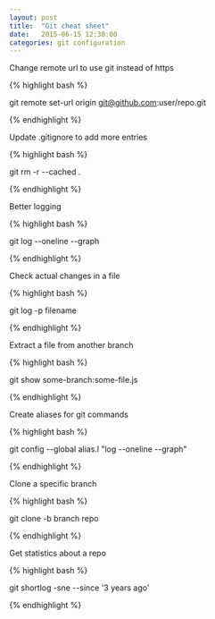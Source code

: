 ```yaml
---
layout: post
title:  "Git cheat sheet"
date:   2015-06-15 12:30:00
categories: git configuration
---
```


Change remote url to use git instead of https

{% highlight bash %}

git remote set-url origin git@github.com:user/repo.git

{% endhighlight %}


Update .gitignore to add more entries

{% highlight bash %}

git rm -r --cached .

{% endhighlight %}


Better logging

{% highlight bash %}

git log --oneline --graph

{% endhighlight %}


Check actual changes in a file

{% highlight bash %}

git log -p filename

{% endhighlight %}


Extract a file from another branch

{% highlight bash %}

git show some-branch:some-file.js

{% endhighlight %}


Create aliases for git commands

{% highlight bash %}

git config --global alias.l "log --oneline --graph"

{% endhighlight %}


Clone a specific branch

{% highlight bash %}

git clone -b branch repo

{% endhighlight %}


Get statistics about a repo

{% highlight bash %}

git shortlog -sne --since '3 years ago'

{% endhighlight %}
